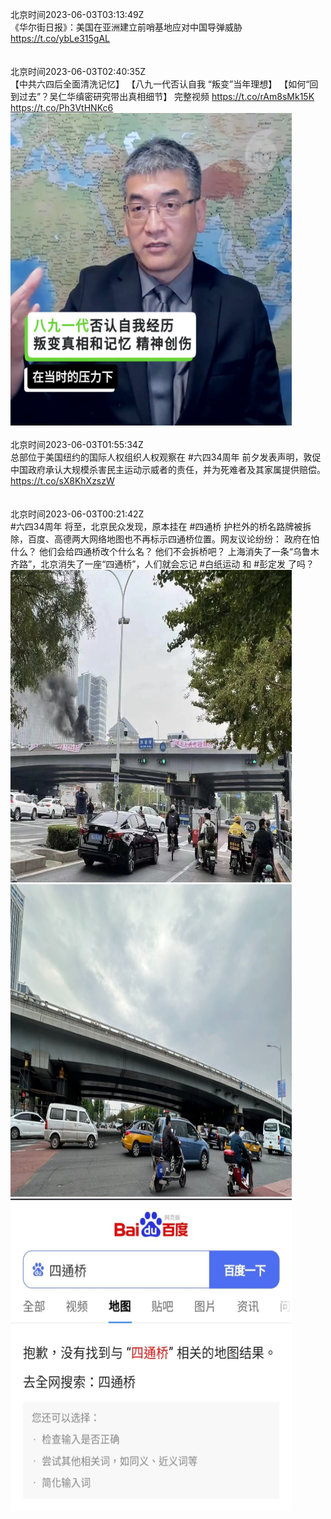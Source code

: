 北京时间2023-06-03T03:13:49Z<br>《华尔街日报》：美国在亚洲建立前哨基地应对中国导弹威胁
https://t.co/ybLe315gAL<br><br><br>北京时间2023-06-03T02:40:35Z<br>【中共六四后全面清洗记忆】
【八九一代否认自我 “叛变”当年理想】
【如何“回到过去”？吴仁华缜密研究带出真相细节】
完整视频 https://t.co/rAm8sMk15K https://t.co/Ph3VtHNKc6<br><img src='/temp/video/2023/t-Month-6/w-Day-03/RFA_Chinese/1664703572502781952_0.jpg' width='450' height='500'><br><br>北京时间2023-06-03T01:55:34Z<br>总部位于美国纽约的国际人权组织人权观察在 #六四34周年 前夕发表声明，敦促中国政府承认大规模杀害民主运动示威者的责任，并为死难者及其家属提供赔偿。
https://t.co/sX8KhXzszW<br><br><br>北京时间2023-06-03T00:21:42Z<br>#六四34周年 将至，北京民众发现，原本挂在 #四通桥 护栏外的桥名路牌被拆除，百度、高德两大网络地图也不再标示四通桥位置。网友议论纷纷：
政府在怕什么？
他们会给四通桥改个什么名？
他们不会拆桥吧？
上海消失了一条“乌鲁木齐路”，北京消失了一座“四通桥”，人们就会忘记 #白纸运动 和 #彭定发 了吗？<br><img src='/temp/image/2023/t-Month-6/1664668625289068544_0.jpg' width='450' height='500'><img src='/temp/image/2023/t-Month-6/1664668625289068544_1.jpg' width='450' height='500'><img src='/temp/image/2023/t-Month-6/1664668625289068544_2.jpg' width='450' height='500'><br><br>